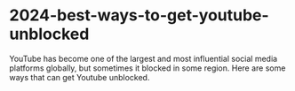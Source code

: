 # 2024-best-ways-to-get-youtube-unblocked
YouTube has become one of the largest and most influential social media platforms globally, but sometimes it blocked in some region. Here are some ways that can get Youtube unblocked.
